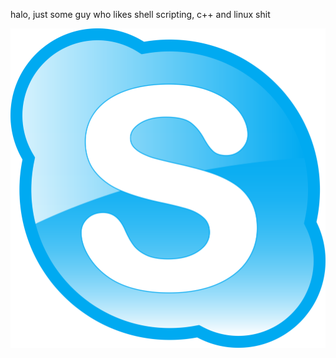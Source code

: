 halo, just some guy who likes shell scripting, c++ and linux shit

![skype](https://github.com/DarDarDoor/DarDarDoor/raw/main/skype.png)
